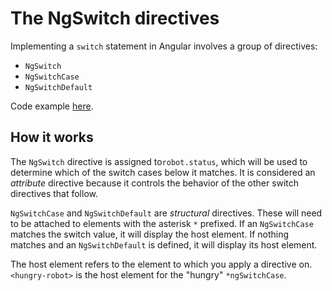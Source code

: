 # The NgSwitch directives

Implementing a `switch` statement in Angular involves a group of directives: 
- `NgSwitch`
- `NgSwitchCase`
- `NgSwitchDefault`

Code example [here](ng-switch.component.html).


## How it works

The `NgSwitch` directive is assigned to`robot.status`, which will be used to determine which of the switch cases below it matches.
It is considered an *attribute* directive because it controls the behavior of the other switch directives that follow.

`NgSwitchCase` and `NgSwitchDefault` are *structural* directives. These will need to be attached to elements with the asterisk `*` prefixed.
If an `NgSwitchCase` matches the switch value, it will display the host element. If nothing matches and an `NgSwitchDefault` is defined, it will display its host element.

The host element refers to the element to which you apply a directive on. `<hungry-robot>` is the host element for the "hungry" `*ngSwitchCase`.
